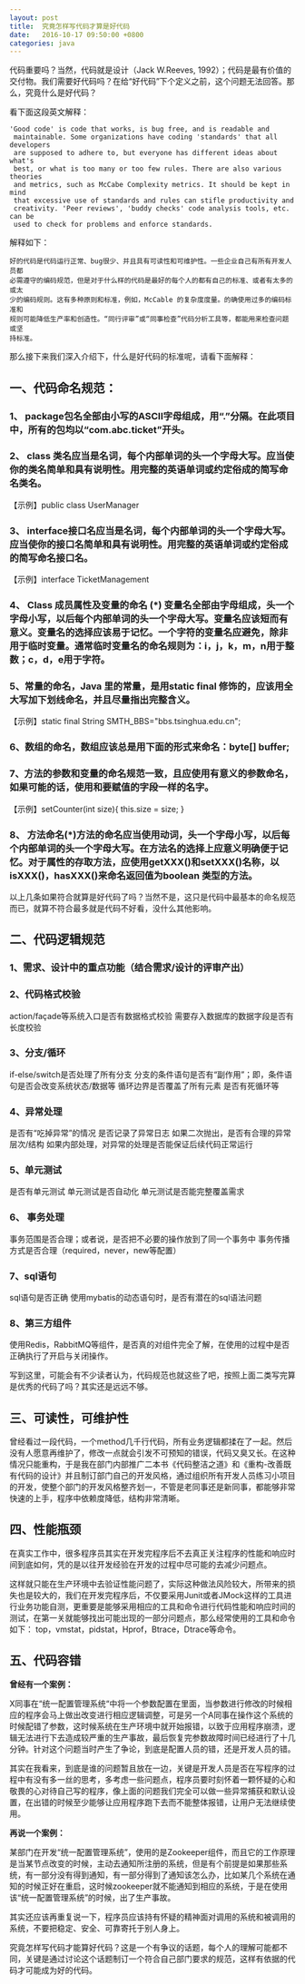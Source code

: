 ```yaml
---
layout: post
title:  究竟怎样写代码才算是好代码
date:   2016-10-17 09:50:00 +0800
categories: java
---
```


代码重要吗？当然，代码就是设计（Jack W.Reeves, 1992）；代码是最有价值的交付物。我们需要好代码吗？在给“好代码”下个定义之前，这个问题无法回答。那么，究竟什么是好代码？

看下面这段英文解释：

    'Good code' is code that works, is bug free, and is readable and 
     maintainable. Some organizations have coding 'standards' that all developers
     are supposed to adhere to, but everyone has different ideas about what's 
     best, or what is too many or too few rules. There are also various theories
     and metrics, such as McCabe Complexity metrics. It should be kept in mind 
     that excessive use of standards and rules can stifle productivity and 
     creativity. 'Peer reviews', 'buddy checks' code analysis tools, etc. can be
     used to check for problems and enforce standards.

解释如下：

    好的代码是代码运行正常、bug很少、并且具有可读性和可维护性。一些企业自己有所有开发人员都
    必需遵守的编码规范，但是对于什么样的代码是最好的每个人的都有自己的标准、或者有太多的或太
    少的编码规则。这有多种原则和标准，例如，McCable 的复杂度度量。的确使用过多的编码标准和
    规则可能降低生产率和创造性。“同行评审”或“同事检查”代码分析工具等，都能用来检查问题或坚
    持标准。

那么接下来我们深入介绍下，什么是好代码的标准呢，请看下面解释：

## 一、代码命名规范：

### 1、 package包名全部由小写的ASCII字母组成，用“.”分隔。在此项目中，所有的包均以“com.abc.ticket”开头。

### 2、 class 类名应当是名词，每个内部单词的头一个字母大写。应当使你的类名简单和具有说明性。用完整的英语单词或约定俗成的简写命名类名。

【示例】public class UserManager

### 3、 interface接口名应当是名词，每个内部单词的头一个字母大写。应当使你的接口名简单和具有说明性。用完整的英语单词或约定俗成的简写命名接口名。

【示例】interface TicketManagement

### 4、 Class 成员属性及变量的命名 (*) 变量名全部由字母组成，头一个字母小写，以后每个内部单词的头一个字母大写。变量名应该短而有意义。变量名的选择应该易于记忆。一个字符的变量名应避免，除非用于临时变量。通常临时变量名的命名规则为：i，j，k，m，n用于整数；c，d，e用于字符。

### 5、常量的命名，Java 里的常量，是用static final 修饰的，应该用全大写加下划线命名，并且尽量指出完整含义。

【示例】static final String SMTH_BBS="bbs.tsinghua.edu.cn";

### 6、数组的命名，数组应该总是用下面的形式来命名：byte[] buffer;

### 7、方法的参数和变量的命名规范一致，且应使用有意义的参数命名，如果可能的话，使用和要赋值的字段一样的名字。

【示例】setCounter(int size){ this.size = size; }

### 8、 方法命名(*)方法的命名应当使用动词，头一个字母小写，以后每个内部单词的头一个字母大写。在方法名的选择上应意义明确便于记忆。对于属性的存取方法，应使用getXXX()和setXXX()名称，以isXXX()，hasXXX()来命名返回值为boolean 类型的方法。

以上几条如果符合就算是好代码了吗？当然不是，这只是代码中最基本的命名规范而已，就算不符合最多就是代码不好看，没什么其他影响。

## 二、代码逻辑规范

### 1、需求、设计中的重点功能（结合需求/设计的评审产出）

### 2、代码格式校验

action/façade等系统入口是否有数据格式校验
需要存入数据库的数据字段是否有长度校验

### 3、分支/循环

if-else/switch是否处理了所有分支
分支的条件语句是否有“副作用”；即，条件语句是否会改变系统状态/数据等
循环边界是否覆盖了所有元素
是否有死循环等

### 4、异常处理

是否有“吃掉异常”的情况
是否记录了异常日志
如果二次抛出，是否有合理的异常层次/结构
如果内部处理，对异常的处理是否能保证后续代码正常运行

### 5、单元测试

是否有单元测试
单元测试是否自动化
单元测试是否能完整覆盖需求

### 6、 事务处理

事务范围是否合理；或者说，是否把不必要的操作放到了同一个事务中
事务传播方式是否合理（required，never，new等配置）

### 7、sql语句

sql语句是否正确
使用mybatis的动态语句时，是否有潜在的sql语法问题

### 8、第三方组件

使用Redis，RabbitMQ等组件，是否真的对组件完全了解，在使用的过程中是否正确执行了开启与关闭操作。

写到这里，可能会有不少读者认为，代码规范也就这些了吧，按照上面二类写完算是优秀的代码了吗？其实还是远远不够。

## 三、可读性，可维护性

曾经看过一段代码，一个method几千行代码，所有业务逻辑都揉在了一起。然后没有人愿意再维护了，修改一点就会引发不可预知的错误，代码又臭又长。在这种情况只能重构，于是我在部门内部推广二本书《代码整洁之道》和《重构-改善既有代码的设计》并且制订部门自己的开发风格，通过组织所有开发人员练习小项目的开发，使整个部门的开发风格整齐划一，不管是老同事还是新同事，都能够非常快速的上手，程序中依赖度降低，结构非常清晰。

## 四、性能瓶颈

在真实工作中，很多程序员其实在开发完程序后不去真正关注程序的性能和响应时间到底如何，凭的是以往开发经验在开发的过程中尽可能的去减少问题点。

这样就只能在生产环境中去验证性能问题了，实际这种做法风险较大，所带来的损失也是较大的，我们在开发完程序后，不仅要采用Junit或者JMock这样的工具进行业务功能自测，更重要是能够采用相应的工具和命令进行代码性能和响应时间的测试，在第一关就能够找出可能出现的一部分问题点，那么经常使用的工具和命令如下：
top，vmstat，pidstat，Hprof，Btrace，Dtrace等命令。

## 五、代码容错

**曾经有一个案例：**

X同事在“统一配置管理系统“中将一个参数配置在里面，当参数进行修改的时候相应的程序会马上做出改变进行相应逻辑调整，可是另一个A同事在操作这个系统的时候配错了参数，这时候系统在生产环境中就开始报错，以致于应用程序崩溃，逻辑无法进行下去造成较严重的生产事故，最后恢复完参数故障时间已经进行了十几分钟。针对这个问题当时产生了争论，到底是配置人员的错，还是开发人员的错。

其实在我看来，到底是谁的问题暂且放在一边，关键是开发人员是否在写程序的过程中有没有多一丝的思考，多考虑一些问题点，程序员要时刻怀着一颗怀疑的心和敬畏的心对待自己写的程序，像上面的问题我们完全可以做一些异常捕获和默认设置，在出错的时候至少能够让应用程序跑下去而不能整体报错，让用户无法继续使用。

**再说一个案例：**

某部门在开发“统一配置管理系统”，使用的是Zookeeper组件，而且它的工作原理是当某节点改变的时候，主动去通知所注册的系统，但是有个前提是如果那些系统，有一部分没有得到通知，有一部分得到了通知该怎么办，比如某几个系统在通知的时候正好在重启，这时候zookeeper就不能通知到相应的系统，于是在使用该“统一配置管理系统”的时候，出了生产事故。

其实还应该再重复说一下，程序员应该持有怀疑的精神面对调用的系统和被调用的系统，不要把稳定、安全、可靠寄托于别人身上。

究竟怎样写代码才能算好代码？这是一个有争议的话题，每个人的理解可能都不同，关键是通过讨论这个话题制订一个符合自己部门要求的规范，这样有依据的代码才可能成为好的代码。

